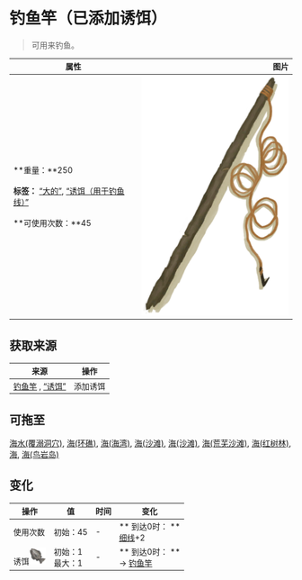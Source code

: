 # 钓鱼竿（已添加诱饵）  
> 可用来钓鱼。  
  
  属性  |   图片   
 ----  |  ----:   
 **重量：**250<br><br>**标签：**	[“大的”](tag_Large.md), [“诱饵（用于钓鱼线）”](tag_FishingLineBait.md)<br><br>**可使用次数：**45  |  ![](Sprite/FishingRod.png)   
  
## 获取来源  
来源  |  操作  
----  |  ----  
[钓鱼竿](FishingRod.md) , [“诱饵”](tag_Bait.md)  |  添加诱饵  
## 可拖至  
[海水(覆溺洞穴)](Sea_Cave.md), [海(环礁)](Sea_Atoll.md), [海(海湾)](Sea_Bay.md), [海(沙滩)](Sea_Beach.md), [海(沙滩)](Sea_Cove.md), [海(荒芜沙滩)](Sea_DesolateBeach.md), [海(红树林)](Sea_Mangroves.md), [海](Sea_Raft.md), [海(鸟岩岛)](Sea_Rocks.md)  
## 变化   
操作  |  值  |  时间  |  变化  
----  |  ----  |  ----  |  ----  
使用次数  |  初始：45  |  -  |  ** 到达0时： **<br>[细线](CordFiber.md)+2   
诱饵<img decoding="async" src="Sprite/SaturationFish.png" style="width:30px;">  |  初始：1<br>最大：1  |  -  |  ** 到达0时： **<br>→ [钓鱼竿](FishingRod.md)  
